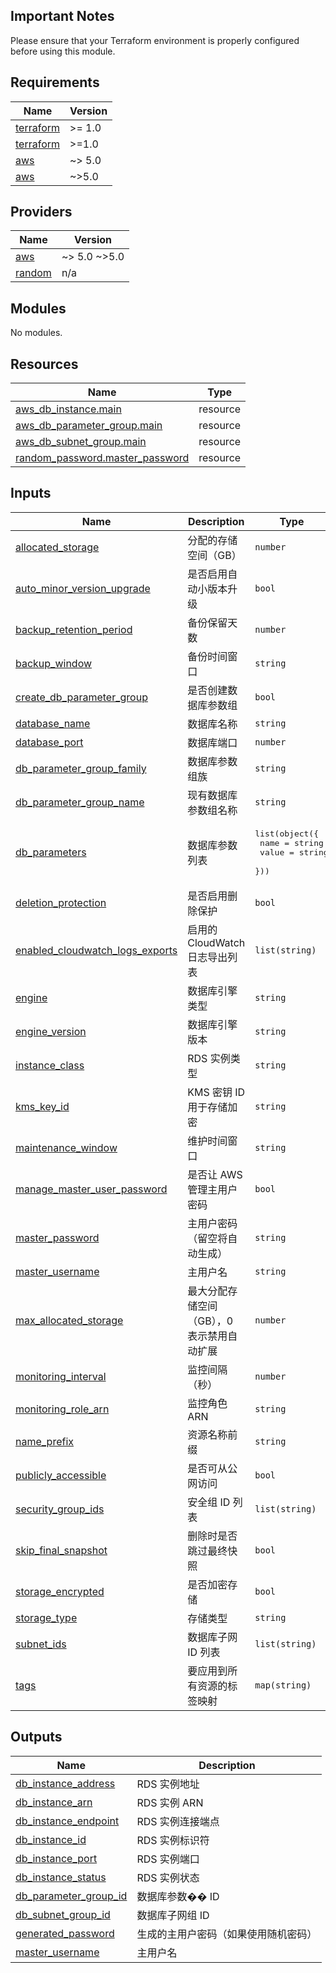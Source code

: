 <!-- BEGIN_TF_DOCS -->


## Important Notes

Please ensure that your Terraform environment is properly configured before using this module.

## Requirements

| Name | Version |
|------|---------|
| <a name="requirement_terraform"></a> [terraform](#requirement\_terraform) | >= 1.0 |
| <a name="requirement_terraform"></a> [terraform](#requirement\_terraform) | >=1.0 |
| <a name="requirement_aws"></a> [aws](#requirement\_aws) | ~> 5.0 |
| <a name="requirement_aws"></a> [aws](#requirement\_aws) | ~>5.0 |

## Providers

| Name | Version |
|------|---------|
| <a name="provider_aws"></a> [aws](#provider\_aws) | ~> 5.0 ~>5.0 |
| <a name="provider_random"></a> [random](#provider\_random) | n/a |

## Modules

No modules.

## Resources

| Name | Type |
|------|------|
| [aws_db_instance.main](https://registry.terraform.io/providers/hashicorp/aws/latest/docs/resources/db_instance) | resource |
| [aws_db_parameter_group.main](https://registry.terraform.io/providers/hashicorp/aws/latest/docs/resources/db_parameter_group) | resource |
| [aws_db_subnet_group.main](https://registry.terraform.io/providers/hashicorp/aws/latest/docs/resources/db_subnet_group) | resource |
| [random_password.master_password](https://registry.terraform.io/providers/hashicorp/random/latest/docs/resources/password) | resource |

## Inputs

| Name | Description | Type | Default | Required |
|------|-------------|------|---------|:--------:|
| <a name="input_allocated_storage"></a> [allocated\_storage](#input\_allocated\_storage) | 分配的存储空间（GB） | `number` | `20` | no |
| <a name="input_auto_minor_version_upgrade"></a> [auto\_minor\_version\_upgrade](#input\_auto\_minor\_version\_upgrade) | 是否启用自动小版本升级 | `bool` | `true` | no |
| <a name="input_backup_retention_period"></a> [backup\_retention\_period](#input\_backup\_retention\_period) | 备份保留天数 | `number` | `7` | no |
| <a name="input_backup_window"></a> [backup\_window](#input\_backup\_window) | 备份时间窗口 | `string` | `"03:00-04:00"` | no |
| <a name="input_create_db_parameter_group"></a> [create\_db\_parameter\_group](#input\_create\_db\_parameter\_group) | 是否创建数据库参数组 | `bool` | `false` | no |
| <a name="input_database_name"></a> [database\_name](#input\_database\_name) | 数据库名称 | `string` | `"appdb"` | no |
| <a name="input_database_port"></a> [database\_port](#input\_database\_port) | 数据库端口 | `number` | `3306` | no |
| <a name="input_db_parameter_group_family"></a> [db\_parameter\_group\_family](#input\_db\_parameter\_group\_family) | 数据库参数组族 | `string` | `"mysql8.0"` | no |
| <a name="input_db_parameter_group_name"></a> [db\_parameter\_group\_name](#input\_db\_parameter\_group\_name) | 现有数据库参数组名称 | `string` | `""` | no |
| <a name="input_db_parameters"></a> [db\_parameters](#input\_db\_parameters) | 数据库参数列表 | <pre>list(object({<br/>    name  = string<br/>    value = string<br/>  }))</pre> | `[]` | no |
| <a name="input_deletion_protection"></a> [deletion\_protection](#input\_deletion\_protection) | 是否启用删除保护 | `bool` | `false` | no |
| <a name="input_enabled_cloudwatch_logs_exports"></a> [enabled\_cloudwatch\_logs\_exports](#input\_enabled\_cloudwatch\_logs\_exports) | 启用的 CloudWatch 日志导出列表 | `list(string)` | `[]` | no |
| <a name="input_engine"></a> [engine](#input\_engine) | 数据库引擎类型 | `string` | `"mysql"` | no |
| <a name="input_engine_version"></a> [engine\_version](#input\_engine\_version) | 数据库引擎版本 | `string` | `"8.0"` | no |
| <a name="input_instance_class"></a> [instance\_class](#input\_instance\_class) | RDS 实例类型 | `string` | `"db.t3.micro"` | no |
| <a name="input_kms_key_id"></a> [kms\_key\_id](#input\_kms\_key\_id) | KMS 密钥 ID 用于存储加密 | `string` | `""` | no |
| <a name="input_maintenance_window"></a> [maintenance\_window](#input\_maintenance\_window) | 维护时间窗口 | `string` | `"sun:04:00-sun:05:00"` | no |
| <a name="input_manage_master_user_password"></a> [manage\_master\_user\_password](#input\_manage\_master\_user\_password) | 是否让 AWS 管理主用户密码 | `bool` | `false` | no |
| <a name="input_master_password"></a> [master\_password](#input\_master\_password) | 主用户密码（留空将自动生成） | `string` | `""` | no |
| <a name="input_master_username"></a> [master\_username](#input\_master\_username) | 主用户名 | `string` | `"admin"` | no |
| <a name="input_max_allocated_storage"></a> [max\_allocated\_storage](#input\_max\_allocated\_storage) | 最大分配存储空间（GB），0 表示禁用自动扩展 | `number` | `100` | no |
| <a name="input_monitoring_interval"></a> [monitoring\_interval](#input\_monitoring\_interval) | 监控间隔（秒） | `number` | `0` | no |
| <a name="input_monitoring_role_arn"></a> [monitoring\_role\_arn](#input\_monitoring\_role\_arn) | 监控角色 ARN | `string` | `""` | no |
| <a name="input_name_prefix"></a> [name\_prefix](#input\_name\_prefix) | 资源名称前缀 | `string` | `"app"` | no |
| <a name="input_publicly_accessible"></a> [publicly\_accessible](#input\_publicly\_accessible) | 是否可从公网访问 | `bool` | `false` | no |
| <a name="input_security_group_ids"></a> [security\_group\_ids](#input\_security\_group\_ids) | 安全组 ID 列表 | `list(string)` | n/a | yes |
| <a name="input_skip_final_snapshot"></a> [skip\_final\_snapshot](#input\_skip\_final\_snapshot) | 删除时是否跳过最终快照 | `bool` | `false` | no |
| <a name="input_storage_encrypted"></a> [storage\_encrypted](#input\_storage\_encrypted) | 是否加密存储 | `bool` | `true` | no |
| <a name="input_storage_type"></a> [storage\_type](#input\_storage\_type) | 存储类型 | `string` | `"gp2"` | no |
| <a name="input_subnet_ids"></a> [subnet\_ids](#input\_subnet\_ids) | 数据库子网 ID 列表 | `list(string)` | n/a | yes |
| <a name="input_tags"></a> [tags](#input\_tags) | 要应用到所有资源的标签映射 | `map(string)` | `{}` | no |

## Outputs

| Name | Description |
|------|-------------|
| <a name="output_db_instance_address"></a> [db\_instance\_address](#output\_db\_instance\_address) | RDS 实例地址 |
| <a name="output_db_instance_arn"></a> [db\_instance\_arn](#output\_db\_instance\_arn) | RDS 实例 ARN |
| <a name="output_db_instance_endpoint"></a> [db\_instance\_endpoint](#output\_db\_instance\_endpoint) | RDS 实例连接端点 |
| <a name="output_db_instance_id"></a> [db\_instance\_id](#output\_db\_instance\_id) | RDS 实例标识符 |
| <a name="output_db_instance_port"></a> [db\_instance\_port](#output\_db\_instance\_port) | RDS 实例端口 |
| <a name="output_db_instance_status"></a> [db\_instance\_status](#output\_db\_instance\_status) | RDS 实例状态 |
| <a name="output_db_parameter_group_id"></a> [db\_parameter\_group\_id](#output\_db\_parameter\_group\_id) | 数据库参数�� ID |
| <a name="output_db_subnet_group_id"></a> [db\_subnet\_group\_id](#output\_db\_subnet\_group\_id) | 数据库子网组 ID |
| <a name="output_generated_password"></a> [generated\_password](#output\_generated\_password) | 生成的主用户密码（如果使用随机密码） |
| <a name="output_master_username"></a> [master\_username](#output\_master\_username) | 主用户名 |
<!-- END_TF_DOCS -->